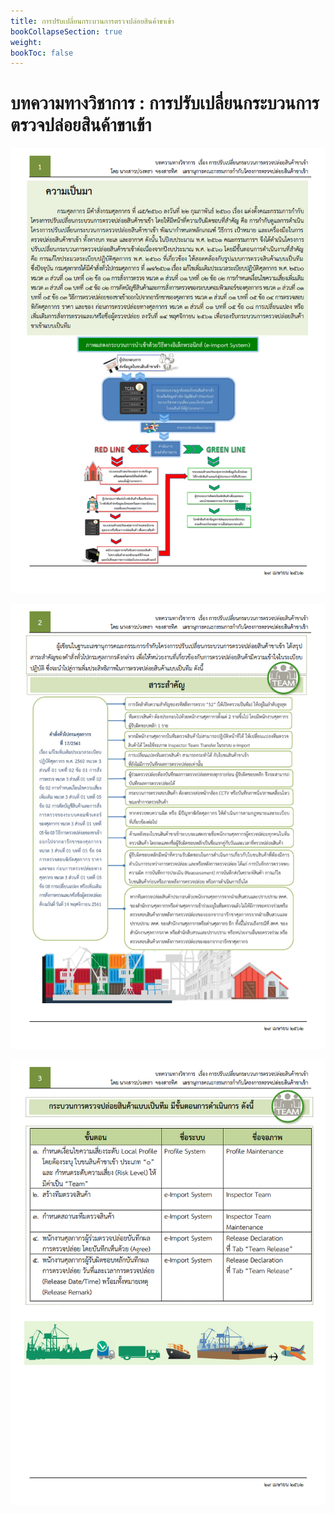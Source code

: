 ```yaml
---
title: การปรับเปลี่ยนกระบวนการตรวจปล่อยสินค้าขาเข้า
bookCollapseSection: true
weight: 
bookToc: false
---
```


บทความทางวิชาการ : การปรับเปลี่ยนกระบวนการตรวจปล่อยสินค้าขาเข้า
====

![](https://github.com/ecs-support/knowledge-center/raw/master/img/process-modification-e_import-systempng_1.png)

![](https://github.com/ecs-support/knowledge-center/raw/master/img/process-modification-e_import-systempng_2.png)

![](https://github.com/ecs-support/knowledge-center/raw/master/img/process-modification-e_import-systempng_3.png)